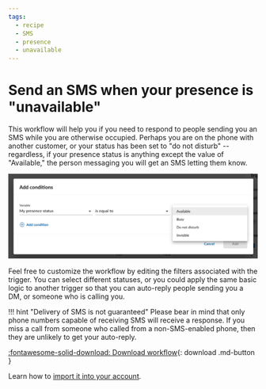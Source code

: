 ```yaml
---
tags:
  - recipe
  - SMS
  - presence
  - unavailable
---
```


# Send an SMS when your presence is "unavailable"

This workflow will help you if you need to respond to people sending you an SMS while you are otherwise occupied. Perhaps you are on the phone with another customer, or your status has been set to "do not disturb" -- regardless, if your presence status is anything except the value of "Available," the person messaging you will get an SMS letting them know. 

![Presence filter](../../img/presence-filter.png)

Feel free to customize the workflow by editing the filters associated with the trigger. You can select different statuses, or you could apply the same basic logic to another trigger so that you can auto-reply people sending you a DM, or someone who is calling you. 

!!! hint "Delivery of SMS is not guaranteed"
    Please bear in mind that only phone numbers capable of receiving SMS will receive a response. If you miss a call from someone who called from a non-SMS-enabled phone, then they are unlikely to get your auto-reply. 

[:fontawesome-solid-download: Download workflow](unavailable.json){: download .md-button }

Learn how to [import it into your account](../../users/import-export.md#importing-workflows). 



